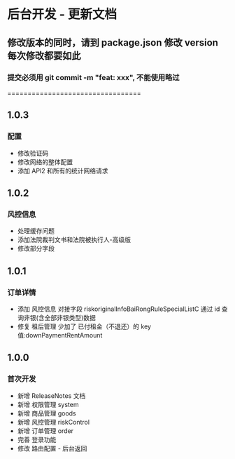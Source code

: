 # 后台开发 - 更新文档

## 修改版本的同时，请到 package.json 修改 version 每次修改都要如此

### 提交必须用 git commit -m "feat: xxx", 不能使用略过

=================================

## 1.0.3

### 配置

- 修改验证码
- 修改网络的整体配置
- 添加 API2 和所有的统计网络请求

## 1.0.2

### 风控信息

- 处理缓存问题
- 添加法院裁判文书和法院被执行人-高级版
- 修改部分字段

## 1.0.1

### 订单详情

- 添加 风控信息 对接字段 riskoriginalInfoBaiRongRuleSpecialListC 通过 id 查询非银(含全部非银类型)数据
- 修复 租后管理 少加了 已付租金（不退还）的 key 值:downPaymentRentAmount

## 1.0.0

### 首次开发

- 新增 ReleaseNotes 文档
- 新增 权限管理 system
- 新增 商品管理 goods
- 新增 风控管理 riskControl
- 新增 订单管理 order
- 完善 登录功能
- 修改 路由配置 - 后台返回
